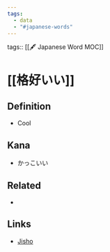 ```yaml
---
tags:
  - data
  - "#japanese-words"
---
```

tags:: [[🖋️ Japanese Word MOC]]

# [[格好いい]]


## Definition
- Cool

## Kana
- かっこいい

## Related
- 

## Links
- [Jisho](https://jisho.org/word/%E6%A0%BC%E5%A5%BD%E8%89%AF%E3%81%84)